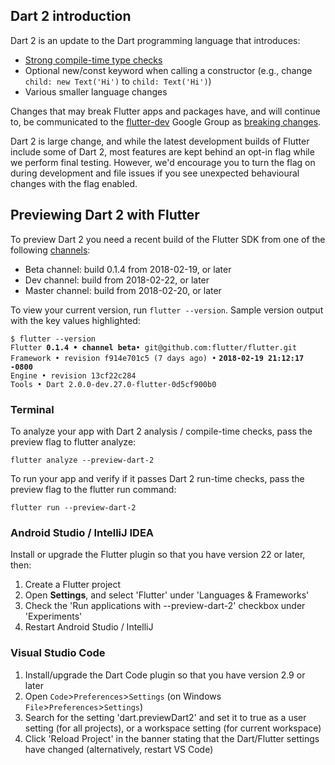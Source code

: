 ## Dart 2 introduction

Dart 2 is an update to the Dart programming language that introduces:
  * [Strong compile-time type checks](https://www.dartlang.org/dart-2#strong-mode-and-static-typing)
  * Optional new/const keyword when calling a constructor (e.g., change `child: new Text('Hi')` to `child: Text('Hi')`)
  * Various smaller language changes

Changes that may break Flutter apps and packages have, and will continue to, be communicated to the
[flutter-dev](https://groups.google.com/forum/#!forum/flutter-dev) Google Group as
[breaking changes](https://groups.google.com/forum/#!searchin/flutterdev/subject$3A%22breaking$20change%22%7Csort:date).

Dart 2 is large change, and while the latest development builds of Flutter include some of Dart 2, most features are kept behind an opt-in flag while we perform final testing. However, we'd encourage you to turn the flag on during development and file issues if you see unexpected behavioural changes with the flag enabled.

## Previewing Dart 2 with Flutter

To preview Dart 2 you need a recent build of the Flutter SDK from one of the following [channels](https://github.com/flutter/flutter/wiki/Flutter-build-release-channels):

* Beta channel: build 0.1.4 from 2018-02-19, or later
* Dev channel: build from 2018-02-22, or later
* Master channel: build from 2018-02-20, or later

To view your current version, run `flutter --version`. Sample version output with the key values highlighted:

`$ flutter --version`<br>
`Flutter `**`0.1.4 • channel beta`**`• git@github.com:flutter/flutter.git`<br>
`Framework • revision f914e701c5 (7 days ago) •` **`2018-02-19 21:12:17 -0800`**<br>
`Engine • revision 13cf22c284`<br>
`Tools • Dart 2.0.0-dev.27.0-flutter-0d5cf900b0`

### Terminal

To analyze your app with Dart 2 analysis / compile-time checks,
pass the preview flag to flutter analyze:

```
flutter analyze --preview-dart-2
```

To run your app and verify if it passes Dart 2 run-time checks,
pass the preview flag to the flutter run command:

```
flutter run --preview-dart-2
```

### Android Studio / IntelliJ IDEA

Install or upgrade the Flutter plugin so that you have version 22 or later, then:
1. Create a Flutter project
1. Open **Settings**, and select 'Flutter' under 'Languages & Frameworks'
1. Check the 'Run applications with --preview-dart-2' checkbox under 'Experiments'
1. Restart Android Studio / IntelliJ

### Visual Studio Code

1. Install/upgrade the Dart Code plugin so that you have version 2.9 or later
1. Open `Code`>`Preferences`>`Settings` (on Windows `File`>`Preferences`>`Settings`)
1. Search for the setting 'dart.previewDart2' and set it to true as a user setting (for all projects), or a workspace setting (for current workspace)
1. Click 'Reload Project' in the banner stating that the Dart/Flutter settings have changed (alternatively, restart VS Code)